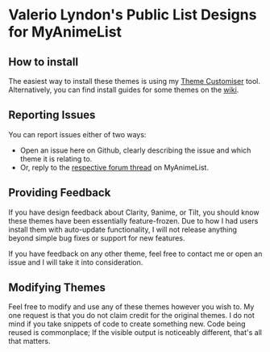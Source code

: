 # Valerio Lyndon's Public List Designs for MyAnimeList

## How to install

The easiest way to install these themes is using my [Theme Customiser](https://valeriolyndon.github.io/Theme-Customiser/?c=https%3A%2F%2Fvaleriolyndon.github.io%2FMAL-Public-List-Designs%2Fcustomiser.json) tool. Alternatively, you can find install guides for some themes on the [wiki](https://github.com/ValerioLyndon/MAL-Public-List-Designs/wiki).

## Reporting Issues

You can report issues either of two ways:

- Open an issue here on Github, clearly describing the issue and which theme it is relating to.
- Or, reply to the [respective forum thread](https://myanimelist.net/blog.php?eid=805506) on MyAnimeList.

## Providing Feedback

If you have design feedback about Clarity, 9anime, or Tilt, you should know these themes have been essentially feature-frozen. Due to how I had users install them with auto-update functionality, I will not release anything beyond simple bug fixes or support for new features.

If you have feedback on any other theme, feel free to contact me or open an issue and I will take it into consideration.

## Modifying Themes

Feel free to modify and use any of these themes however you wish to. My one request is that you do not claim credit for the original themes. I do not mind if you take snippets of code to create something new. Code being reused is commonplace; If the visible output is noticeably different, that's all that matters.
